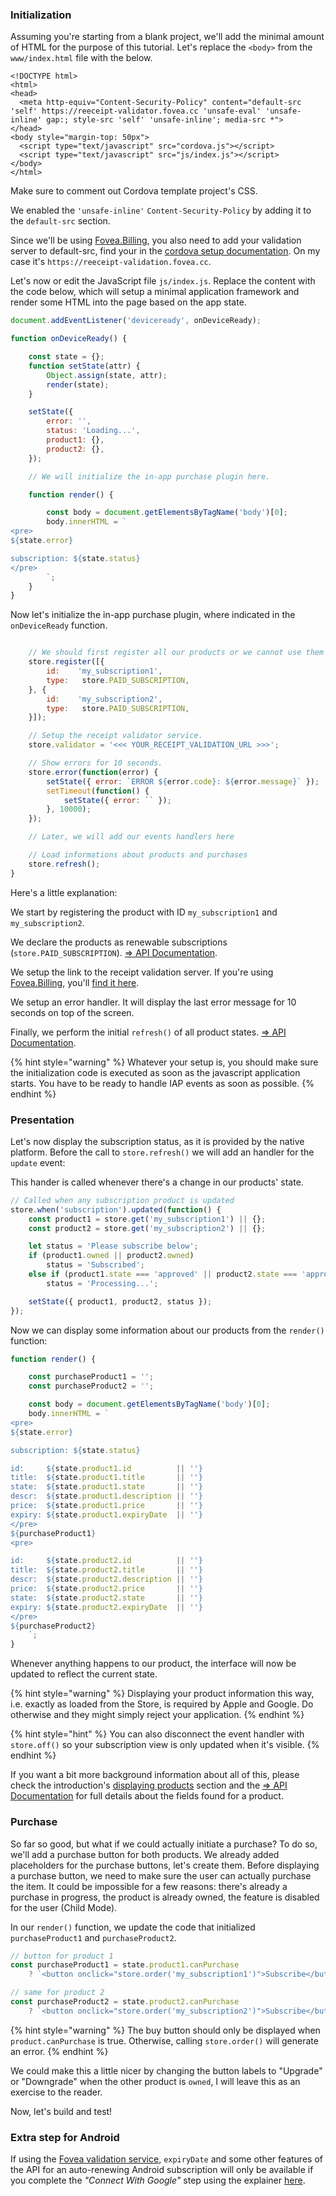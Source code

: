 
### Initialization

Assuming you're starting from a blank project, we'll add the minimal amount of HTML for the purpose of this tutorial. Let's replace the `<body>` from the `www/index.html` file with the below.

```markup
<!DOCTYPE html>
<html>
<head>
  <meta http-equiv="Content-Security-Policy" content="default-src 'self' https://reeceipt-validator.fovea.cc 'unsafe-eval' 'unsafe-inline' gap:; style-src 'self' 'unsafe-inline'; media-src *">
</head>
<body style="margin-top: 50px">
  <script type="text/javascript" src="cordova.js"></script>
  <script type="text/javascript" src="js/index.js"></script>
</body>
</html>
```

Make sure to comment out Cordova template project's CSS.

We enabled the `'unsafe-inline'` `Content-Security-Policy` by adding it to the `default-src` section.

Since we'll be using [Fovea.Billing](https://billing.fovea.cc), you also need to add your validation server to default-src, find your in the [cordova setup documentation](https://billing-dashboard.fovea.cc/setup/cordova). On my case it's `https://reeceipt-validation.fovea.cc`.

Let's now or edit the JavaScript file `js/index.js`. Replace the content with the code below, which will setup a minimal application framework and render some HTML into the page based on the app state.


```javascript
document.addEventListener('deviceready', onDeviceReady);

function onDeviceReady() {

    const state = {};
    function setState(attr) {
        Object.assign(state, attr);
        render(state);
    }

    setState({
        error: '',
        status: 'Loading...',
        product1: {},
        product2: {},
    });

    // We will initialize the in-app purchase plugin here.

    function render() {

        const body = document.getElementsByTagName('body')[0];
        body.innerHTML = `
<pre> 
${state.error}

subscription: ${state.status}
</pre>
        `;
    }
}
```

Now let's initialize the in-app purchase plugin, where indicated in the `onDeviceReady` function.

```javascript

    // We should first register all our products or we cannot use them in the app.
    store.register([{
        id:    'my_subscription1',
        type:   store.PAID_SUBSCRIPTION,
    }, {
        id:    'my_subscription2',
        type:   store.PAID_SUBSCRIPTION,
    }]);

    // Setup the receipt validator service.
    store.validator = '<<< YOUR_RECEIPT_VALIDATION_URL >>>';

    // Show errors for 10 seconds.
    store.error(function(error) {
        setState({ error: `ERROR ${error.code}: ${error.message}` });
        setTimeout(function() {
            setState({ error: `` });
        }, 10000);
    });

    // Later, we will add our events handlers here

    // Load informations about products and purchases
    store.refresh();
}
```

Here's a little explanation:

We start by registering the product with ID `my_subscription1` and `my_subscription2`.

We declare the products as renewable subscriptions \(`store.PAID_SUBSCRIPTION`\). [⇒ API Documentation](https://github.com/j3k0/cordova-plugin-purchase/blob/master/doc/api.md#registering-products).

We setup the link to the receipt validation server. If you're using [Fovea.Billing](https://billing.fovea.cc), you'll [find it here](https://billing-dashboard.fovea.cc/setup/cordova).

We setup an error handler. It will display the last error message for 10 seconds on top of the screen.

Finally, we perform the initial `refresh()` of all product states. [⇒ API Documentation](https://github.com/j3k0/cordova-plugin-purchase/blob/master/doc/api.md#registering-products).

{% hint style="warning" %}
Whatever your setup is, you should make sure the initialization code is executed as soon as the javascript application starts. You have to be ready to handle IAP events as soon as possible.
{% endhint %}

### Presentation

Let's now display the subscription status, as it is provided by the native platform. Before the call to `store.refresh()` we will add an handler for the `update` event:

This hander is called whenever there's a change in our products' state.

```javascript
// Called when any subscription product is updated
store.when('subscription').updated(function() {
    const product1 = store.get('my_subscription1') || {};
    const product2 = store.get('my_subscription2') || {};

    let status = 'Please subscribe below';
    if (product1.owned || product2.owned)
        status = 'Subscribed';
    else if (product1.state === 'approved' || product2.state === 'approved')
        status = 'Processing...';

    setState({ product1, product2, status });
});
```

Now we can display some information about our products from the `render()` function:

```javascript
function render() {

    const purchaseProduct1 = '';
    const purchaseProduct2 = '';

    const body = document.getElementsByTagName('body')[0];
    body.innerHTML = `
<pre> 
${state.error}

subscription: ${state.status}

id:     ${state.product1.id          || ''}
title:  ${state.product1.title       || ''}
state:  ${state.product1.state       || ''}
descr:  ${state.product1.description || ''}
price:  ${state.product1.price       || ''}
expiry: ${state.product1.expiryDate  || ''}
</pre>
${purchaseProduct1}
<pre>

id:     ${state.product2.id          || ''}
title:  ${state.product2.title       || ''}
descr:  ${state.product2.description || ''}
price:  ${state.product2.price       || ''}
state:  ${state.product2.state       || ''}
expiry: ${state.product2.expiryDate  || ''}
</pre>
${purchaseProduct2}
    `;
}
```

Whenever anything happens to our product, the interface will now be updated to reflect the current state.

{% hint style="warning" %}
Displaying your product information this way, i.e. exactly as loaded from the Store, is required by Apple and Google. Do otherwise and they might simply reject your application.
{% endhint %}

{% hint style="hint" %}
You can also disconnect the event handler with `store.off()` so your subscription view is only updated when it's visible.
{% endhint %}

If you want a bit more background information about all of this, please check the introduction's [displaying products](../discover/about-the-plugin.md#displaying-products) section and the [⇒ API Documentation](https://github.com/j3k0/cordova-plugin-purchase/blob/master/doc/api.md#storeproduct-object) for full details about the fields found for a product.

### Purchase

So far so good, but what if we could actually initiate a purchase? To do so, we'll add a purchase button for both products. We already added placeholders for the purchase buttons, let's create them. Before displaying a purchase button, we need to make sure the user can actually purchase the item. It could be impossible for a few reasons: there's already a purchase in progress, the product is already owned, the feature is disabled for the user (Child Mode).

In our `render()` function, we update the code that initialized `purchaseProduct1` and `purchaseProduct2`.

```javascript
// button for product 1
const purchaseProduct1 = state.product1.canPurchase
    ? `<button onclick="store.order('my_subscription1')">Subscribe</button>` : '';

// same for product 2
const purchaseProduct2 = state.product2.canPurchase
    ? `<button onclick="store.order('my_subscription2')">Subscribe</button>` : '';
```

{% hint style="warning" %}
    The buy button should only be displayed when `product.canPurchase` is true. Otherwise, calling `store.order()` will generate an error.
{% endhint %}

We could make this a little nicer by changing the button labels to "Upgrade" or "Downgrade" when the other product is `owned`, I will leave this as an exercise to the reader.

Now, let's build and test!

### Extra step for Android

If using the [Fovea validation service](https://billing.fovea.cc/), `expiryDate` and some other features of the API for an auto-renewing Android subscription will only be available if you complete the _"Connect With Google"_ step using the explainer [here](https://billing.fovea.cc/documentation/connect-with-google-publisher-api/).

